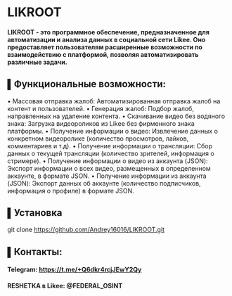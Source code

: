 # LIKROOT

#### LIKROOT - это программное обеспечение, предназначенное для автоматизации и анализа данных в социальной сети Likee. Оно предоставляет пользователям расширенные возможности по взаимодействию с платформой, позволяя автоматизировать различные задачи.

## ▌Функциональные возможности:

•  Массовая отправка жалоб: Автоматизированная отправка жалоб на контент и пользователей.
•  Генерация жалоб: Подбор жалоб, направленных на удаление контента.
•  Скачивание видео без водяного знака: Загрузка видеороликов из Likee без фирменного знака платформы.
•  Получение информации о видео: Извлечение данных о конкретном видеоролике (количество просмотров, лайков, комментариев и т.д).
•  Получение информации о трансляции: Сбор данных о текущей трансляции (количество зрителей, информация о стримере).
•  Получение информации о видео из аккаунта (JSON): Экспорт информации о всех видео, размещенных в определенном аккаунте, в формате JSON.
•  Получение информации из аккаунта (JSON): Экспорт данных об аккаунте (количество подписчиков, информация о профиле) в формате JSON.

## ▌Установка

git clone https://github.com/Andrey16016/LIKROOT.git


## ▌Контакты:

#### Telegram: https://t.me/+Q6dkr4rcjJEwY2Qy
#### RESHETKA в Likee: @FEDERAL_OSINT
